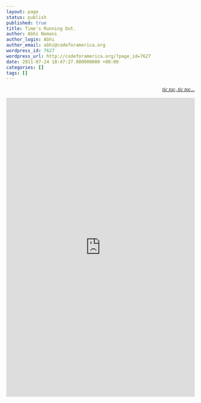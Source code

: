 ```yaml
---
layout: page
status: publish
published: true
title: Time's Running Out.
author: Abhi Nemani
author_login: Abhi
author_email: abhi@codeforamerica.org
wordpress_id: 7627
wordpress_url: http://codeforamerica.org/?page_id=7627
date: 2011-07-24 18:47:27.000000000 +00:00
categories: []
tags: []
---
```

<p style="text-align: right; font-family: georgia; font-style: italic;"><a href="http://http://codeforamerica.org/apply">tic toc, tic toc...</a></p>
<iframe src="http://codeforamerica.org/wp-content/uploads/2011/01/deadline.html" width="100%" height="800px" frameborder="0"></iframe>

<style>
#maincontent .ttl {font-family: Oswald, Helvetica Neue, Helvetic, Arial; font-size: 40px; letter-spacing: -.05em; background: none; border-bottom: 4px solid #CCC; }
</style>
